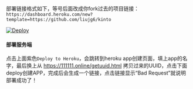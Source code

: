 
部署链接格式如下，等号后面改成你fork过去的项目链接：
`https://dashboard.heroku.com/new?template=https://github.com/liujg6/kinto`

[![Deploy](https://www.herokucdn.com/deploy/button.png)](https://dashboard.heroku.com/new?template=https://github.com/liujg6/kinto)

#### 部署服务端

点击上面紫色`Deploy to Heroku`，会跳转到heroku app创建页面，填上app的名字，最后换上从 https://111111.online/getuuid.html 拷贝过来的UUID，点击下面deploy创建APP，完成后会生成一个链接，点击链接显示“Bad Request”就说明部署成功了！
